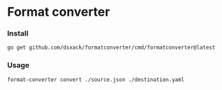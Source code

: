 # Format converter

### Install

```sh
go get github.com/dsxack/formatconverter/cmd/formatconverter@latest
```

### Usage

```sh
format-converter convert ./source.json ./destination.yaml
```